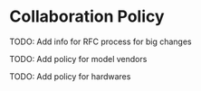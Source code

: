 # Collaboration Policy

TODO: Add info for RFC process for big changes

TODO: Add policy for model vendors

TODO: Add policy for hardwares

